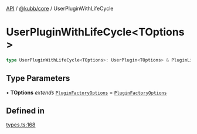 [API](../../../packages.md) / [@kubb/core](../index.md) / UserPluginWithLifeCycle

# UserPluginWithLifeCycle\<TOptions\>

```ts
type UserPluginWithLifeCycle<TOptions>: UserPlugin<TOptions> & PluginLifecycle<TOptions>;
```

## Type Parameters

• **TOptions** *extends* [`PluginFactoryOptions`](PluginFactoryOptions.md) = [`PluginFactoryOptions`](PluginFactoryOptions.md)

## Defined in

[types.ts:168](https://github.com/kubb-project/kubb/blob/dcebbafbee668a7722775212bce85eec29e39573/packages/core/src/types.ts#L168)
